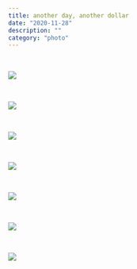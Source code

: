 ```yaml
---
title: another day, another dollar
date: "2020-11-28"
description: ""
category: "photo"
---
```


&nbsp;

![ ](https://sosphotoblog.s3.us-east-2.amazonaws.com/blog/2020/2020-11-28/twentyeight-1.jpg)

&nbsp;

![ ](https://sosphotoblog.s3.us-east-2.amazonaws.com/blog/2020/2020-11-28/twentyeight-2.jpg)

&nbsp;

![ ](https://sosphotoblog.s3.us-east-2.amazonaws.com/blog/2020/2020-11-28/twentyeight-3.jpg)

&nbsp;

![ ](https://sosphotoblog.s3.us-east-2.amazonaws.com/blog/2020/2020-11-28/twentyeight-4.jpg)

&nbsp;

![ ](https://sosphotoblog.s3.us-east-2.amazonaws.com/blog/2020/2020-11-28/twentyeight-5.jpg)

&nbsp;

![ ](https://sosphotoblog.s3.us-east-2.amazonaws.com/blog/2020/2020-11-28/twentyeight-6.jpg)

&nbsp;

![ ](https://sosphotoblog.s3.us-east-2.amazonaws.com/blog/2020/2020-11-28/twentyeight-7.jpg)
